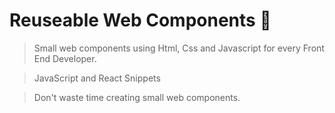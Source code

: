 # Reuseable Web Components 🚀
> Small web components using Html, Css and Javascript for every Front End Developer.

> JavaScript and React Snippets 

> Don't waste time creating small web components.

